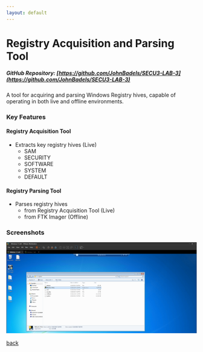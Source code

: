 ```yaml
---
layout: default
---
```


# Registry Acquisition and Parsing Tool
##### GitHub Repository: [https://github.com/JohnBadels/SECU3-LAB-3](https://github.com/JohnBadels/SECU3-LAB-3)
A tool for acquiring and parsing Windows Registry hives, capable of operating in both live and offline environments.

### Key Features
#### Registry Acquisition Tool
- Extracts key registry hives (Live)
  - SAM
  - SECURITY
  - SOFTWARE
  - SYSTEM
  - DEFAULT

#### Registry Parsing Tool
- Parses registry hives
  - from Registry Acquisition Tool (Live)
  - from FTK Imager (Offline)

### Screenshots

![Registry Acquisition Tool Successfully Executed](./pictures/reg-acq-tool-execute.png)

[back](./index.md)
